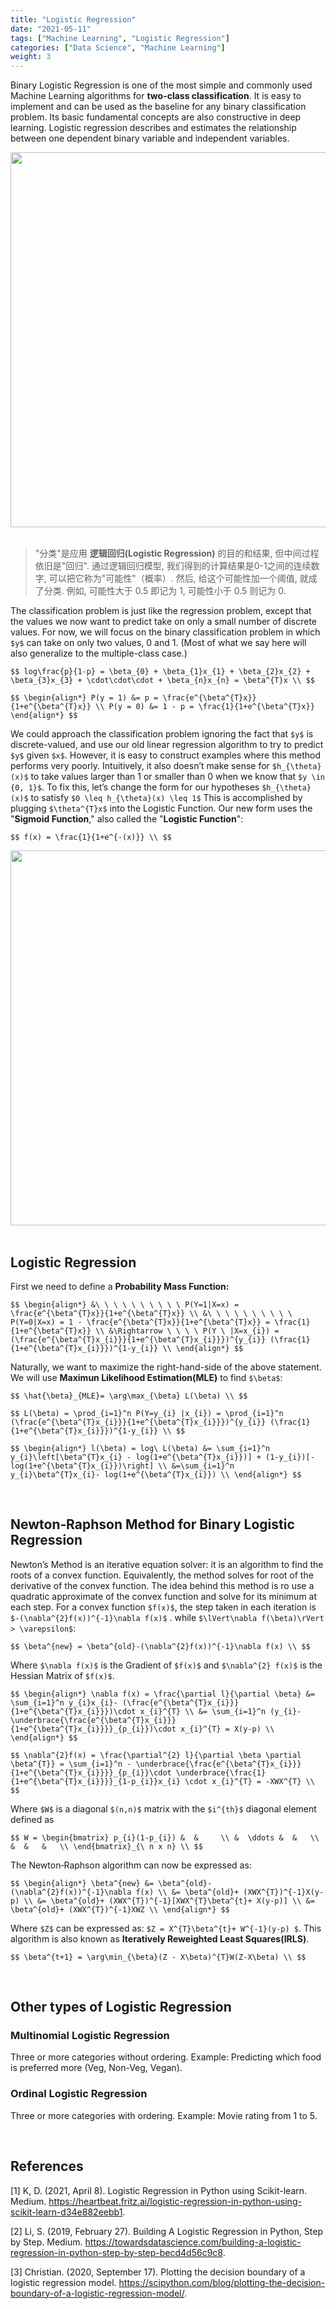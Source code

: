 ```yaml
---
title: "Logistic Regression"
date: "2021-05-11"
tags: ["Machine Learning", "Logistic Regression"]
categories: ["Data Science", "Machine Learning"]
weight: 3
---
```


Binary Logistic Regression is one of the most simple and commonly used Machine Learning algorithms for **two-class classification**. It is easy to implement and can be used as the baseline for any binary classification problem. Its basic fundamental concepts are also constructive in deep learning. Logistic regression describes and estimates the relationship between one dependent binary variable and independent variables.

<div align="center">
<img src="/img_ML/3_Linear_vs_Logistic.PNG" width=600px/>
</div>

<br>

> "分类"是应用 **逻辑回归(Logistic Regression)** 的目的和结果, 但中间过程依旧是"回归". 通过逻辑回归模型, 我们得到的计算结果是0-1之间的连续数字, 可以把它称为"可能性"（概率）. 然后, 给这个可能性加一个阈值, 就成了分类. 例如, 可能性大于 0.5 即记为 1, 可能性小于 0.5 则记为 0.

The classification problem is just like the regression problem, except that the values we now want to predict take on only a small number of discrete values. For now, we will focus on the binary classification problem in which `$y$` can take on only two values, 0 and 1. (Most of what we say here will also generalize to the multiple-class case.)

`$$
log\frac{p}{1-p} = \beta_{0} + \beta_{1}x_{1} + \beta_{2}x_{2} + \beta_{3}x_{3} + \cdot\cdot\cdot + \beta_{n}x_{n} = \beta^{T}x \\
$$`

`$$
\begin{align*}
P(y = 1) &= p = \frac{e^{\beta^{T}x}}{1+e^{\beta^{T}x}} \\
P(y = 0) &= 1 - p = \frac{1}{1+e^{\beta^{T}x}}
\end{align*}
$$`

We could approach the classification problem ignoring the fact that `$y$` is discrete-valued, and use our old linear regression algorithm to try to predict `$y$` given `$x$`. However, it is easy to construct examples where this method performs very poorly. Intuitively, it also doesn’t make sense for `$h_{\theta}(x)$` to take values larger than 1 or smaller than 0 when we know that `$y \in {0, 1}$`. To fix this, let’s change the form for our hypotheses `$h_{\theta}(x)$` to satisfy `$0 \leq h_{\theta}(x) \leq 1$` This is accomplished by plugging `$\theta^{T}x$` into the Logistic Function. Our new form uses the "**Sigmoid Function**," also called the "**Logistic Function**":

`$$
f(x) = \frac{1}{1+e^{-(x)}} \\
$$`

<div align="center">
<img src="/img_ML/3_Sigmoid_Function.PNG" width=600px/>
</div>

<br>

## Logistic Regression

First we need to define a **Probability Mass Function:**

`$$
\begin{align*}
&\ \ \ \ \ \ \ \ \ \ P(Y=1|X=x) = \frac{e^{\beta^{T}x}}{1+e^{\beta^{T}x}} \\
&\ \ \ \ \ \ \ \ \ \ P(Y=0|X=x) = 1 - \frac{e^{\beta^{T}x}}{1+e^{\beta^{T}x}} = \frac{1}{1+e^{\beta^{T}x}} \\
&\Rightarrow \ \ \ \ P(Y \ |X=x_{i}) = (\frac{e^{\beta^{T}x_{i}}}{1+e^{\beta^{T}x_{i}}})^{y_{i}} (\frac{1}{1+e^{\beta^{T}x_{i}}})^{1-y_{i}} \\
\end{align*}
$$`

Naturally, we want to maximize the right-hand-side of the above statement. We will use **Maximun Likelihood Estimation(MLE)** to find `$\beta$`:

`$$
\hat{\beta}_{MLE}= \arg\max_{\beta} L(\beta) \\
$$`

`$$
L(\beta) = \prod_{i=1}^n P(Y=y_{i} |x_{i}) = \prod_{i=1}^n (\frac{e^{\beta^{T}x_{i}}}{1+e^{\beta^{T}x_{i}}})^{y_{i}} (\frac{1}{1+e^{\beta^{T}x_{i}}})^{1-y_{i}} \\
$$`

`$$
\begin{align*}
l(\beta) = log\ L(\beta) &= \sum_{i=1}^n y_{i}\left[\beta^{T}x_{i} - log(1+e^{\beta^{T}x_{i}})] + (1-y_{i})[-log(1+e^{\beta^{T}x_{i}})\right] \\
&=\sum_{i=1}^n y_{i}\beta^{T}x_{i}- log(1+e^{\beta^{T}x_{i}}) \\
\end{align*}
$$`

<br>

## Newton‐Raphson Method for Binary Logistic Regression

Newton’s Method is an iterative equation solver: it is an algorithm to find the roots of a convex function. Equivalently, the method solves for root of the derivative of the convex function. The idea behind this method is ro use a quadratic approximate of the convex function and solve for its minimum at each step. For a convex function `$f(x)$`, the step taken in each iteration is `$-(\nabla^{2}f(x))^{-1}\nabla f(x)$` . while `$\lVert\nabla f(\beta)\rVert > \varepsilon$`:

`$$
\beta^{new} = \beta^{old}-(\nabla^{2}f(x))^{-1}\nabla f(x) \\
$$`

Where `$\nabla f(x)$` is the Gradient of `$f(x)$` and `$\nabla^{2} f(x)$` is the Hessian Matrix of `$f(x)$`.

`$$
\begin{align*}
\nabla f(x) = \frac{\partial l}{\partial \beta} &= \sum_{i=1}^n y_{i}x_{i}- (\frac{e^{\beta^{T}x_{i}}}{1+e^{\beta^{T}x_{i}}})\cdot x_{i}^{T} \\
&= \sum_{i=1}^n (y_{i}- \underbrace{\frac{e^{\beta^{T}x_{i}}}{1+e^{\beta^{T}x_{i}}}}_{p_{i}})\cdot x_{i}^{T} = X(y-p) \\
\end{align*}
$$`

`$$
\nabla^{2}f(x) = \frac{\partial^{2} l}{\partial \beta \partial \beta^{T}} = \sum_{i=1}^n - \underbrace{\frac{e^{\beta^{T}x_{i}}}{1+e^{\beta^{T}x_{i}}}}_{p_{i}}\cdot \underbrace{\frac{1}{1+e^{\beta^{T}x_{i}}}}_{1-p_{i}}x_{i} \cdot x_{i}^{T} = -XWX^{T} \\
$$`

Where `$W$` is a diagonal `$(n,n)$` matrix with the `$i^{th}$` diagonal element defined as

`$$
W = \begin{bmatrix}
p_{i}(1-p_{i}) &  &     \\
  &  \ddots &  &   \\
  &  &   &   \\
\end{bmatrix}_{\ n x n} \\
$$`

The Newton‐Raphson algorithm can now be expressed as:

`$$
\begin{align*}
\beta^{new} &= \beta^{old}-(\nabla^{2}f(x))^{-1}\nabla f(x) \\
&= \beta^{old}+ (XWX^{T})^{-1}X(y-p) \\
&= \beta^{old}+ (XWX^{T})^{-1}[XWX^{T}\beta^{t}+ X(y-p)] \\
&= \beta^{old}+ (XWX^{T})^{-1}XWZ \\
\end{align*}
$$`

Where `$Z$` can be expressed as: `$Z = X^{T}\beta^{t}+ W^{-1}(y-p) $`. This algorithm is also known as **Iteratively Reweighted Least Squares(IRLS)**.

`$$
\beta^{t+1} = \arg\min_{\beta}(Z - X\beta)^{T}W(Z-X\beta) \\
$$`

<br>

## Other types of Logistic Regression

### Multinomial Logistic Regression

Three or more categories without ordering. Example: Predicting which food is preferred more (Veg, Non-Veg, Vegan).

### Ordinal Logistic Regression

Three or more categories with ordering. Example: Movie rating from 1 to 5.

<br>

## References

[1] K, D. (2021, April 8). Logistic Regression in Python using Scikit-learn. Medium. https://heartbeat.fritz.ai/logistic-regression-in-python-using-scikit-learn-d34e882eebb1.

[2] Li, S. (2019, February 27). Building A Logistic Regression in Python, Step by Step. Medium. https://towardsdatascience.com/building-a-logistic-regression-in-python-step-by-step-becd4d56c9c8.

[3] Christian. (2020, September 17). Plotting the decision boundary of a logistic regression model. https://scipython.com/blog/plotting-the-decision-boundary-of-a-logistic-regression-model/.
